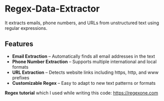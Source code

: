 # Regex-Data-Extractor
It extracts emails, phone numbers, and URLs from unstructured text using regular expressions.

## Features

- **Email Extraction**  – Automatically finds all email addresses in the text
- **Phone Number Extraction** – Supports multiple international and local formats
- **URL Extraction** – Detects website links including https, http, and www prefixes
- **Customizable Regex** – Easy to adapt to new text patterns or formats

**Regex tutorial** which I used while writing this code: 
https://regexone.com
